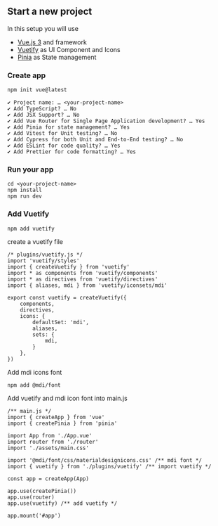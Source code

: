 ## Start a new project
In this setup you will use 
- [Vue.js 3](https://vuejs.org/guide/introduction.html) and framework
- [Vuetify](https://vuetifyjs.com/en/getting-started/installation/) as UI Component and Icons
- [Pinia](https://pinia.vuejs.org/introduction.html) as State management
### Create app
```sh
npm init vue@latest
```
```
✔ Project name: … <your-project-name>
✔ Add TypeScript? … No
✔ Add JSX Support? … No
✔ Add Vue Router for Single Page Application development? … Yes
✔ Add Pinia for state management? … Yes
✔ Add Vitest for Unit testing? … No
✔ Add Cypress for both Unit and End-to-End testing? … No
✔ Add ESLint for code quality? … Yes
✔ Add Prettier for code formatting? … Yes
```
### Run your app
```
cd <your-project-name>
npm install
npm run dev
```
### Add Vuetify

```install
npm add vuetify
```
 create a vuetify file
```
/* plugins/vuetify.js */
import 'vuetify/styles'
import { createVuetify } from 'vuetify'
import * as components from 'vuetify/components'
import * as directives from 'vuetify/directives'
import { aliases, mdi } from 'vuetify/iconsets/mdi'

export const vuetify = createVuetify({
    components,
    directives,
    icons: {
        defaultSet: 'mdi',
        aliases,
        sets: {
            mdi,
        }
    },
})

```
 Add mdi icons font
```
npm add @mdi/font
```

Add vuetify and mdi icon font into main.js
```
/** main.js */
import { createApp } from 'vue'
import { createPinia } from 'pinia'

import App from './App.vue'
import router from './router'
import './assets/main.css'

import '@mdi/font/css/materialdesignicons.css' /** mdi font */
import { vuetify } from './plugins/vuetify' /** import vuetify */

const app = createApp(App)

app.use(createPinia())
app.use(router)
app.use(vuetify) /** add vuetify */

app.mount('#app')
```